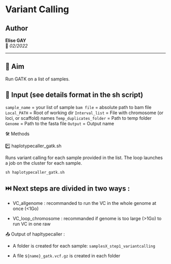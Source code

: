 # Variant Calling

## Author  
**Elise GAY**  
📅 *02/2022*  

---  

## 📌 Aim  
Run GATK on a list of samples.

## 📂 Input (see details format in the sh script)

`sample_name` = your list of sample
`bam file` = absolute path to bam file
`Local_PATH` = Root of working dir
`Interval_list` = File with chromosome (or loci, or scaffold) names
`Temp_duplicates_folder` = Path to temp folder 
`Genome`  = Path to the fasta file
`Output` = Output name
   
🛠 Methods

*️⃣ haplotypecaller_gatk.sh

Runs variant calling for each sample provided in the list. The loop launches a job on the cluster for each sample.

`sh haplotypecaller_gatk.sh`

## ⏭️ Next steps are divided in two ways  : 

- VC_allgenome : recommanded to run the VC in the whole genome at once (<1Go)

- VC_loop_chromosome : recommanded if genome is too large (>1Go) to run VC in one raw

📤 Output of hapltypecaller : 

- A folder is created for each sample: `samplesX_step1_variantcalling`
  
- A file `${name}_gatk.vcf.gz` is created in each folder
